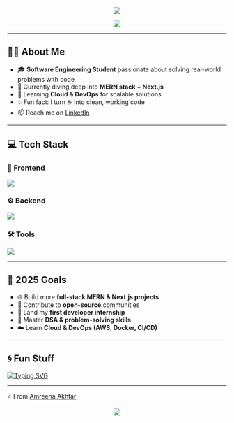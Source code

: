 <!-- Banner -->
<p align="center">
<img src="https://capsule-render.vercel.app/api?type=waving&color=0:ff6ec4,100:7873f5&height=200&section=header&text=Hey%20there!%20I'm%20Amreena%20Akhtar%20💻🚀&fontSize=30&fontColor=fff&animation=fadeIn&fontAlignY=35"/>
</p>

<!-- Typing Animation -->
<p align="center">
<a href="https://github.com/AmreenaAkhtar123">
<img src="https://readme-typing-svg.herokuapp.com?color=F75C7E&center=true&vCenter=true&lines=Software+Engineering+Student;Aspiring+Full+Stack+Developer;Always+Exploring+New+Tech;UI/UX+Enthusiast+🎨;Open+Source+Contributor+🌐"/>
</a>
</p>

---

## 👩‍💻 About Me
- 🎓 **Software Engineering Student** passionate about solving real-world problems with code
- 🚀 Currently diving deep into **MERN stack + Next.js**
- 🌱 Learning **Cloud & DevOps** for scalable solutions
- 💡 Fun fact: I turn ☕ into clean, working code
- 📫 Reach me on [LinkedIn](https://www.linkedin.com/in/amreena-akhtar)

---

## 💻 Tech Stack

### 🎨 Frontend
<p>
<img src="https://skillicons.dev/icons?i=html,css,js,react,nextjs,tailwind,bootstrap,sass,vite,figma&perline=8" />
</p>

### ⚙️ Backend
<p>
<img src="https://skillicons.dev/icons?i=nodejs,express,mongodb,mysql,flask,python,java,cpp&perline=8" />
</p>

### 🛠 Tools
<p>
<img src="https://skillicons.dev/icons?i=git,github,vscode,idea,pycharm,postman&perline=8" />
</p>

---

## 🚀 2025 Goals
- 🌐 Build more **full-stack MERN & Next.js projects**
- 🤝 Contribute to **open-source** communities
- 💼 Land my **first developer internship**
- 📖 Master **DSA & problem-solving skills**
- ☁️ Learn **Cloud & DevOps (AWS, Docker, CI/CD)**

---

## 🌀 Fun Stuff
[![Typing SVG](https://readme-typing-svg.herokuapp.com?color=F75C7E&center=true&lines=I+💖+Coding;I+Love+Building+Full+Stack+Apps;Exploring+MERN+%26+NextJS;UI%2FUX+Designing+with+Figma;Learning+Everyday+🚀)](https://git.io/typing-svg)

---

⭐️ From [Amreena Akhtar](https://github.com/AmreenaAkhtar123)

<!-- Footer Banner -->
<p align="center">
<img src="https://capsule-render.vercel.app/api?type=waving&color=0:7873f5,100:ff6ec4&height=120&section=footer"/>
</p>

